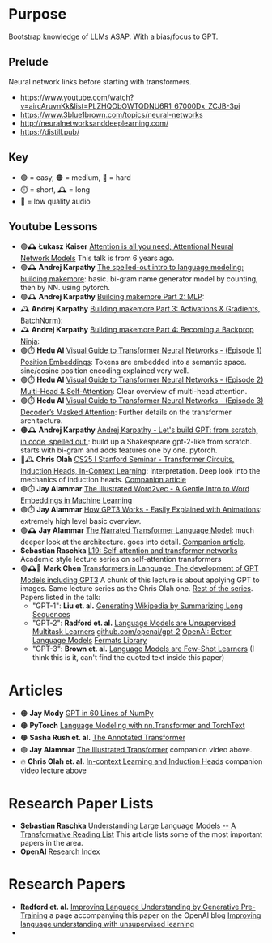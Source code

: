 # Purpose

Bootstrap knowledge of LLMs ASAP. With a bias/focus to GPT.

## Prelude

Neural network links before starting with transformers.

* https://www.youtube.com/watch?v=aircAruvnKk&list=PLZHQObOWTQDNU6R1_67000Dx_ZCJB-3pi
* https://www.3blue1brown.com/topics/neural-networks
* http://neuralnetworksanddeeplearning.com/
* https://distill.pub/

## Key

* 🟢 = easy, 🟠 = medium, 🔴 = hard
* ⏱️ = short, 🕰️ = long
* 🙉 = low quality audio

## Youtube Lessons

* 🟢🕰️ **Łukasz Kaiser** [Attention is all you need; Attentional Neural Network Models](https://www.youtube.com/watch?v=rBCqOTEfxvg) This talk is from 6 years ago.
* 🟢🕰️ **Andrej Karpathy** [The spelled-out intro to language modeling: building makemore](https://www.youtube.com/watch?v=PaCmpygFfXo): basic. bi-gram name generator model by counting, then by NN. using pytorch.
* 🟢🕰️ **Andrej Karpathy**  [Building makemore Part 2: MLP](https://www.youtube.com/watch?v=TCH_1BHY58I): 
* 🕰️ **Andrej Karpathy**  [Building makemore Part 3: Activations & Gradients, BatchNorm](https://www.youtube.com/watch?v=P6sfmUTpUmc)): 
* 🕰️ **Andrej Karpathy**  [Building makemore Part 4: Becoming a Backprop Ninja](https://www.youtube.com/watch?v=q8SA3rM6ckI): 
* 🟢⏱️ **Hedu AI** [Visual Guide to Transformer Neural Networks - (Episode 1) Position Embeddings](https://www.youtube.com/watch?v=dichIcUZfOw): Tokens are embedded into a semantic space. sine/cosine position encoding explained very well.
* 🟢⏱️ **Hedu AI** [Visual Guide to Transformer Neural Networks - (Episode 2) Multi-Head & Self-Attention](https://www.youtube.com/watch?v=mMa2PmYJlCo): Clear overview of multi-head attention.
* 🟢⏱️ **Hedu AI** [Visual Guide to Transformer Neural Networks - (Episode 3) Decoder’s Masked Attention](https://www.youtube.com/watch?v=gJ9kaJsE78k): Further details on the transformer architecture.
* 🟠🕰️ **Andrej Karpathy**  [Andrej Karpathy - Let's build GPT: from scratch, in code, spelled out.](https://www.youtube.com/watch?v=kCc8FmEb1nY): build up a Shakespeare gpt-2-like from scratch. starts with bi-gram and adds features one by one. pytorch.
* 🔴🕰️ **Chris Olah** [CS25 I Stanford Seminar - Transformer Circuits, Induction Heads, In-Context Learning](https://www.youtube.com/watch?v=pC4zRb_5noQ): Interpretation. Deep look into the mechanics of induction heads. [Companion article](https://transformer-circuits.pub/2022/in-context-learning-and-induction-heads/index.html)
* 🟢⏱️ **Jay Alammar** [The Illustrated Word2vec - A Gentle Intro to Word Embeddings in Machine Learning](https://www.youtube.com/watch?v=ISPId9Lhc1g)
* 🟢⏱️ **Jay Alammar** [How GPT3 Works - Easily Explained with Animations](https://www.youtube.com/watch?v=MQnJZuBGmSQ): extremely high level basic overview.
* 🟢🕰️ **Jay Alammar** [The Narrated Transformer Language Model](https://www.youtube.com/watch?v=-QH8fRhqFHM): much deeper look at the architecture. goes into detail. [Companion article](https://jalammar.github.io/illustrated-transformer/).
* **Sebastian Raschka** [L19: Self-attention and transformer networks](https://sebastianraschka.com/blog/2021/dl-course.html#l19-self-attention-and-transformer-networks) Academic style lecture series on self-attention transformers
* 🟢🕰️🙉 **Mark Chen** [Transformers in Language: The development of GPT Models including GPT3](https://www.youtube.com/watch?v=qGkzHFllWDY) A chunk of this lecture is about applying GPT to images. Same lecture series as the Chris Olah one. [Rest of the series](https://www.youtube.com/playlist?list=PLoROMvodv4rNiJRchCzutFw5ItR_Z27CM). Papers listed in the talk:
   * "GPT-1": **Liu et. al.** [Generating Wikipedia by Summarizing Long Sequences](https://arxiv.org/abs/1801.10198)
   * "GPT-2": **Radford et. al.** [Language Models are Unsupervised Multitask Learners](https://d4mucfpksywv.cloudfront.net/better-language-models/language_models_are_unsupervised_multitask_learners.pdf) [github.com/openai/gpt-2](https://github.com/openai/gpt-2) [OpenAI: Better Language Models](https://openai.com/research/better-language-models) [Fermats Library](https://www.fermatslibrary.com/s/language-models-are-unsupervised-multitask-learners)
   * "GPT-3": **Brown et. al.** [Language Models are Few-Shot Learners](https://arxiv.org/abs/2005.14165) (I think this is it, can't find the quoted text inside this paper)

# Articles

* 🟠 **Jay Mody** [GPT in 60 Lines of NumPy](https://jaykmody.com/blog/gpt-from-scratch/)
* 🟠 **PyTorch** [Language Modeling with nn.Transformer and TorchText](https://pytorch.org/tutorials/beginner/transformer_tutorial.html)
* 🟠 **Sasha Rush et. al.** [The Annotated Transformer](http://nlp.seas.harvard.edu/annotated-transformer/)
* 🟢 **Jay Alammar** [The Illustrated Transformer](https://jalammar.github.io/illustrated-transformer/) companion video above.
* 🔥 **Chris Olah et. al.** [In-context Learning and Induction Heads](https://transformer-circuits.pub/2022/in-context-learning-and-induction-heads/index.html) companion video lecture above

# Research Paper Lists

* **Sebastian Raschka** [Understanding Large Language Models -- A Transformative Reading List](https://sebastianraschka.com/blog/2023/llm-reading-list.html) This article lists some of the most important papers in the area.
* **OpenAI** [Research Index](https://openai.com/research)

# Research Papers

* **Radford et. al.** [Improving Language Understanding by Generative Pre-Training](https://cdn.openai.com/research-covers/language-unsupervised/language_understanding_paper.pdf) a page accompanying this paper on the OpenAI blog [Improving language understanding with unsupervised learning](https://openai.com/research/language-unsupervised)
* 
